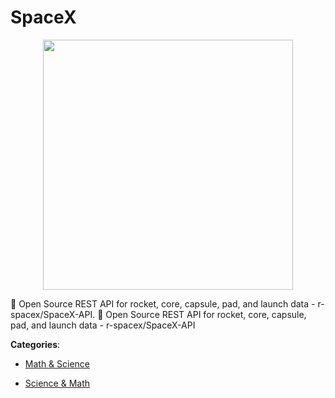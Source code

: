 # SpaceX
<p align="center">
    <img width="400" src="https://raw.githubusercontent.com/apis-list/apis-list/apis/spacex/logo_256x256.png" />
</p>

:rocket: Open Source REST API for rocket, core, capsule, pad, and launch data - r-spacex/SpaceX-API.  :rocket: Open Source REST API for rocket, core, capsule, pad, and launch data - r-spacex/SpaceX-API



**Categories**:

- [Math & Science](https://github.com/apis-list/apis-list#math-and-science)

- [Science & Math](https://github.com/apis-list/apis-list#science-and-math)



